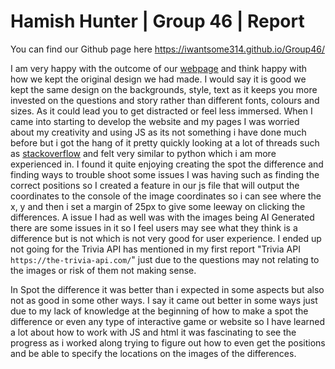 # Hamish Hunter | Group 46 | Report


You can find our Github page here https://iwantsome314.github.io/Group46/

I am very happy with the outcome of our [webpage](https://iwantsome314.github.io/Group46/) and think happy with how we kept the original design we had made. I would say it is good we kept the same design on the backgrounds, style, text as it keeps you more invested on the questions and story rather than different fonts, colours and sizes. As it could lead you to get distracted or feel less immersed. When I came into starting to develop the website and my pages I was worried about my creativity and using JS as its not something i have done much before but i got the hang of it pretty quickly looking at a lot of threads such as [stackoverflow](https://stackoverflow.com/tags/getboundingclientrect) and felt very similar to python which i am more experienced in. I found it quite enjoying creating the spot the difference and finding ways to trouble shoot some issues I was having such as finding the correct positions so I created a feature in our js file that will output the coordinates to the console of the image coordinates so i can  see where the x, y and then i set a margin of 25px to give some leeway on clicking the differences. A issue I had as well was with the images being AI Generated there are some issues in it so I feel users may see what they think is a difference but is not which is not very good for user experience. I ended up not going for the Trivia API has mentioned in my first report "Trivia API `https://the-trivia-api.com/`" just due to the questions may not relating to the images or risk of them not making sense.

In Spot the difference it was better than i expected in some aspects but also not as good in some other ways. I say it came out better in some ways just due to my lack of knowledge at the beginning of how to make a spot the difference or even any type of interactive game or website so I have learned a lot about how to work with JS and html it was fascinating to see the progress as i worked along trying to figure out how to even get the positions and be able to specify the locations on the images of the differences.

